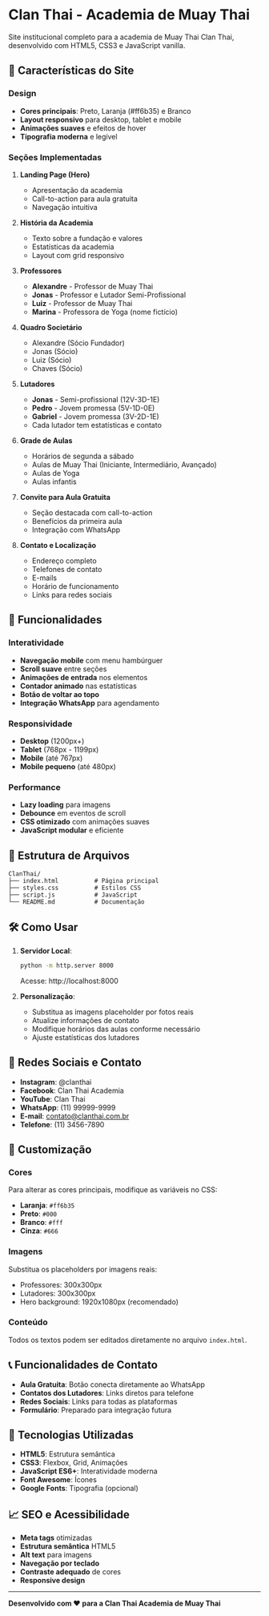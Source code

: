 # Clan Thai - Academia de Muay Thai

Site institucional completo para a academia de Muay Thai Clan Thai, desenvolvido com HTML5, CSS3 e JavaScript vanilla.

## 🥊 Características do Site

### Design
- **Cores principais**: Preto, Laranja (#ff6b35) e Branco
- **Layout responsivo** para desktop, tablet e mobile
- **Animações suaves** e efeitos de hover
- **Tipografia moderna** e legível

### Seções Implementadas

1. **Landing Page (Hero)**
   - Apresentação da academia
   - Call-to-action para aula gratuita
   - Navegação intuitiva

2. **História da Academia**
   - Texto sobre a fundação e valores
   - Estatísticas da academia
   - Layout com grid responsivo

3. **Professores**
   - **Alexandre** - Professor de Muay Thai
   - **Jonas** - Professor e Lutador Semi-Profissional
   - **Luiz** - Professor de Muay Thai
   - **Marina** - Professora de Yoga (nome fictício)

4. **Quadro Societário**
   - Alexandre (Sócio Fundador)
   - Jonas (Sócio)
   - Luiz (Sócio)
   - Chaves (Sócio)

5. **Lutadores**
   - **Jonas** - Semi-profissional (12V-3D-1E)
   - **Pedro** - Jovem promessa (5V-1D-0E)
   - **Gabriel** - Jovem promessa (3V-2D-1E)
   - Cada lutador tem estatísticas e contato

6. **Grade de Aulas**
   - Horários de segunda a sábado
   - Aulas de Muay Thai (Iniciante, Intermediário, Avançado)
   - Aulas de Yoga
   - Aulas infantis

7. **Convite para Aula Gratuita**
   - Seção destacada com call-to-action
   - Benefícios da primeira aula
   - Integração com WhatsApp

8. **Contato e Localização**
   - Endereço completo
   - Telefones de contato
   - E-mails
   - Horário de funcionamento
   - Links para redes sociais

## 🚀 Funcionalidades

### Interatividade
- **Navegação mobile** com menu hambúrguer
- **Scroll suave** entre seções
- **Animações de entrada** nos elementos
- **Contador animado** nas estatísticas
- **Botão de voltar ao topo**
- **Integração WhatsApp** para agendamento

### Responsividade
- **Desktop** (1200px+)
- **Tablet** (768px - 1199px)
- **Mobile** (até 767px)
- **Mobile pequeno** (até 480px)

### Performance
- **Lazy loading** para imagens
- **Debounce** em eventos de scroll
- **CSS otimizado** com animações suaves
- **JavaScript modular** e eficiente

## 📁 Estrutura de Arquivos

```
ClanThai/
├── index.html          # Página principal
├── styles.css          # Estilos CSS
├── script.js           # JavaScript
└── README.md           # Documentação
```

## 🛠️ Como Usar

1. **Servidor Local**:
   ```bash
   python -m http.server 8000
   ```
   Acesse: http://localhost:8000

2. **Personalização**:
   - Substitua as imagens placeholder por fotos reais
   - Atualize informações de contato
   - Modifique horários das aulas conforme necessário
   - Ajuste estatísticas dos lutadores

## 📱 Redes Sociais e Contato

- **Instagram**: @clanthai
- **Facebook**: Clan Thai Academia
- **YouTube**: Clan Thai
- **WhatsApp**: (11) 99999-9999
- **E-mail**: contato@clanthai.com.br
- **Telefone**: (11) 3456-7890

## 🎨 Customização

### Cores
Para alterar as cores principais, modifique as variáveis no CSS:
- **Laranja**: `#ff6b35`
- **Preto**: `#000`
- **Branco**: `#fff`
- **Cinza**: `#666`

### Imagens
Substitua os placeholders por imagens reais:
- Professores: 300x300px
- Lutadores: 300x300px
- Hero background: 1920x1080px (recomendado)

### Conteúdo
Todos os textos podem ser editados diretamente no arquivo `index.html`.

## 📞 Funcionalidades de Contato

- **Aula Gratuita**: Botão conecta diretamente ao WhatsApp
- **Contatos dos Lutadores**: Links diretos para telefone
- **Redes Sociais**: Links para todas as plataformas
- **Formulário**: Preparado para integração futura

## 🔧 Tecnologias Utilizadas

- **HTML5**: Estrutura semântica
- **CSS3**: Flexbox, Grid, Animações
- **JavaScript ES6+**: Interatividade moderna
- **Font Awesome**: Ícones
- **Google Fonts**: Tipografia (opcional)

## 📈 SEO e Acessibilidade

- **Meta tags** otimizadas
- **Estrutura semântica** HTML5
- **Alt text** para imagens
- **Navegação por teclado**
- **Contraste adequado** de cores
- **Responsive design**

---

**Desenvolvido com ❤️ para a Clan Thai Academia de Muay Thai**